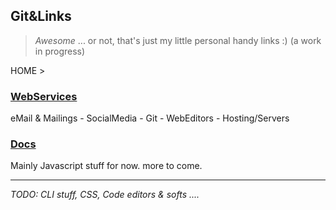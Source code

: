 ## Git&Links 

> _Awesome_ ... or not, that's just my little personal handy links :) (a work in progress)

HOME >

### [WebServices](https://github.com/AndreiCurelaru/Git-and-Links/tree/master/WebServices)
eMail & Mailings - SocialMedia - Git - WebEditors - Hosting/Servers


### [Docs](https://github.com/AndreiCurelaru/Git-and-Links/tree/master/Docs)
Mainly Javascript stuff for now. more to come.






----
_TODO: CLI stuff, CSS, Code editors & softs ...._
<!--stackedit_data:
eyJoaXN0b3J5IjpbNzcxNTE1MDUzXX0=
-->